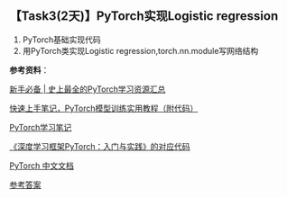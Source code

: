 ## 【Task3(2天)】PyTorch实现Logistic regression
1. PyTorch基础实现代码
2. 用PyTorch类实现Logistic regression,torch.nn.module写网络结构

**参考资料**：

[新手必备 | 史上最全的PyTorch学习资源汇总](https://mp.weixin.qq.com/s/YO8hoZzOWy025LhPdBGpEA)

[快速上手笔记，PyTorch模型训练实用教程（附代码）](https://mp.weixin.qq.com/s/c7QEnZ0_NTY1aUaoZ4nT7g)

[PyTorch学习笔记](https://github.com/tensor-yu/PyTorch_Tutorial)

[《深度学习框架PyTorch：入门与实践》的对应代码](https://github.com/chenyuntc/pytorch-book)

[PyTorch 中文文档](http://t.cn/RoUCYdB)



[参考答案](./../参考答案)